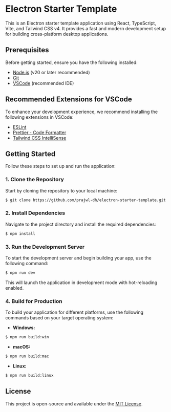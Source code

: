 # Electron Starter Template

This is an Electron starter template application using React, TypeScript, Vite, and Tailwind CSS v4. It provides a fast and modern development setup for building cross-platform desktop applications.

## Prerequisites

Before getting started, ensure you have the following installed:

- [Node.js](https://nodejs.org/) (v20 or later recommended)
- [Git](https://git-scm.com/)
- [VSCode](https://code.visualstudio.com/) (recommended IDE)

## Recommended Extensions for VSCode

To enhance your development experience, we recommend installing the following extensions in VSCode:

- [ESLint](https://marketplace.visualstudio.com/items?itemName=dbaeumer.vscode-eslint)
- [Prettier - Code Formatter](https://marketplace.visualstudio.com/items?itemName=esbenp.prettier-vscode)
- [Tailwind CSS IntelliSense](https://marketplace.visualstudio.com/items?itemName=bradlc.vscode-tailwindcss)

## Getting Started

Follow these steps to set up and run the application:

### 1. Clone the Repository

Start by cloning the repository to your local machine:

```bash
$ git clone https://github.com/prajwl-dh/electron-starter-template.git
```

### 2. Install Dependencies

Navigate to the project directory and install the required dependencies:

```bash
$ npm install
```

### 3. Run the Development Server

To start the development server and begin building your app, use the following command:

```bash
$ npm run dev
```

This will launch the application in development mode with hot-reloading enabled.

### 4. Build for Production

To build your application for different platforms, use the following commands based on your target operating system:

- **Windows:**

```bash
$ npm run build:win
```

- **macOS:**

```bash
$ npm run build:mac
```

- **Linux:**

```bash
$ npm run build:linux
```

## License

This project is open-source and available under the [MIT License](<[LICENSE](https://opensource.org/license/mit)>).
